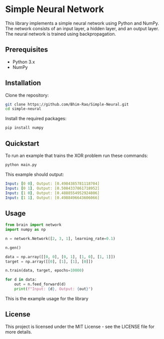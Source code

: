 
# Simple Neural Network

This library implements a simple neural network using Python and NumPy. The network consists of an input layer, a hidden layer, and an output layer. The neural network is trained using backpropagation.

## Prerequisites

- Python 3.x
- NumPy

## Installation

Clone the repository:

```sh
git clone https://github.com/Bhim-Rao/Simple-Neural.git
cd simple-neural
```
Install the required packages:
```sh
pip install numpy
```

## Quickstart

To run an example that trains the XOR problem run these commands:

```sh
python main.py
```
This example should output: 
```yaml
Input: [0 0], Output: [0.4984385781118704]
Input: [0 1], Output: [0.5084337861718952]
Input: [1 0], Output: [0.4888554952924806]
Input: [1 1], Output: [0.4988496643606066]
```
## Usage

```py
from brain import network
import numpy as np

n = network.Network([2, 3, 1], learning_rate=0.1)

n.gen()

data = np.array([[0, 0], [0, 1], [1, 0], [1, 1]])
target = np.array([[0], [1], [1], [0]])

n.train(data, target, epochs=10000)

for d in data:
    out = n.feed_forward(d)
    print(f"Input: {d}, Output: {out}")
```

This is the example usage for the library

## License

This project is licensed under the MIT License - see the LICENSE file for more details.
